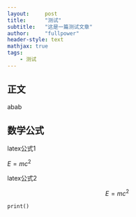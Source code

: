 ```yaml
---
layout:     post
title:      "测试"
subtitle:   "这是一篇测试文章"
author:     "fullpower"
header-style: text
mathjax: true
tags:
    - 测试
---
```



## 正文

abab

## 数学公式

latex公式1

$E=mc^2$

latex公式2

$$E=mc^2$$

`print()`